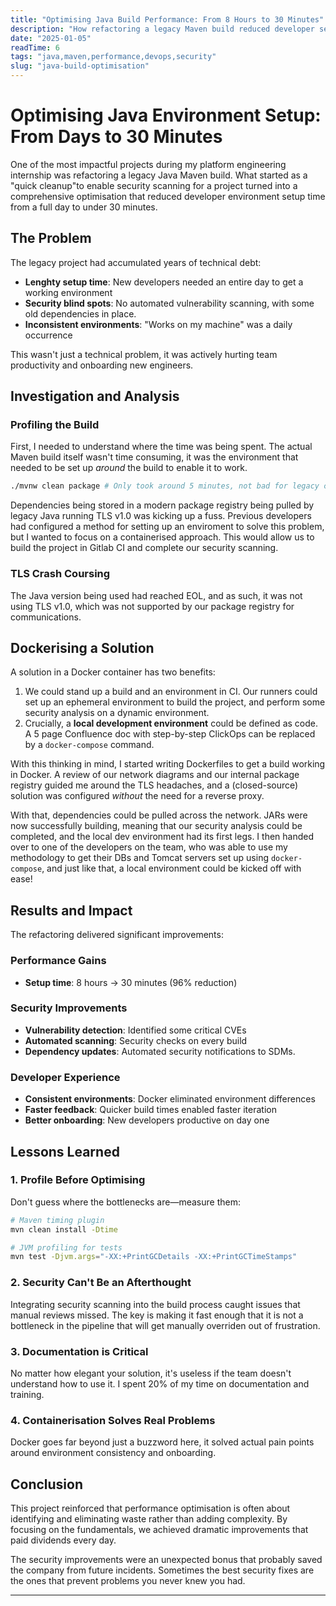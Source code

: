 ```yaml
---
title: "Optimising Java Build Performance: From 8 Hours to 30 Minutes"
description: "How refactoring a legacy Maven build reduced developer setup time by 96% and improved security scanning coverage"
date: "2025-01-05"
readTime: 6
tags: "java,maven,performance,devops,security"
slug: "java-build-optimisation"
---
```


# Optimising Java Environment Setup: From Days to 30 Minutes

One of the most impactful projects during my platform engineering internship was refactoring a legacy Java Maven build. What started as a "quick cleanup"to enable security scanning for a project turned into a comprehensive optimisation that reduced developer environment setup time from a full day to under 30 minutes.

## The Problem

The legacy project had accumulated years of technical debt:

- **Lenghty setup time**: New developers needed an entire day to get a working environment
- **Security blind spots**: No automated vulnerability scanning, with some old dependencies in place.
- **Inconsistent environments**: "Works on my machine" was a daily occurrence

This wasn't just a technical problem, it was actively hurting team productivity and onboarding new engineers.

## Investigation and Analysis

### Profiling the Build

First, I needed to understand where the time was being spent. The actual Maven build itself wasn't time consuming, it was the environment that needed to be set up _around_ the build to enable it to work. 

```bash
./mvnw clean package # Only took around 5 minutes, not bad for legacy code!
```

Dependencies being stored in a modern package registry being pulled by legacy Java running TLS v1.0 was kicking up a fuss. Previous developers had configured a method for setting up an enviroment to solve this problem, but I wanted to focus on a containerised approach. This would allow us to build the project in Gitlab CI and complete our security scanning. 

### TLS Crash Coursing

The Java version being used had reached EOL, and as such, it was not using TLS v1.0, which was not supported by our package registry for communications. 

## Dockerising a Solution

A solution in a Docker container has two benefits:

1. We could stand up a build and an environment in CI. Our runners could set up an ephemeral environment to build the project, and perform some security analysis on a dynamic environment. 
2. Crucially, a **local development environment** could be defined as code. A 5 page Confluence doc with step-by-step ClickOps can be replaced by a `docker-compose` command.

With this thinking in mind, I started writing Dockerfiles to get a build working in Docker. A review of our network diagrams and our internal package registry guided me around the TLS headaches, and a (closed-source) solution was configured _without_ the need for a reverse proxy. 

With that, dependencies could be pulled across the network. JARs were now successfully building, meaning that our security analysis could be completed, and the local dev environment had its first legs. I then handed over to one of the developers on the team, who was able to use my methodology to get their DBs and Tomcat servers set up using `docker-compose`, and just like that, a local environment could be kicked off with ease!

## Results and Impact

The refactoring delivered significant improvements:

### Performance Gains
- **Setup time**: 8 hours → 30 minutes (96% reduction)

### Security Improvements
- **Vulnerability detection**: Identified some critical CVEs
- **Automated scanning**: Security checks on every build
- **Dependency updates**: Automated security notifications to SDMs.

### Developer Experience
- **Consistent environments**: Docker eliminated environment differences
- **Faster feedback**: Quicker build times enabled faster iteration
- **Better onboarding**: New developers productive on day one

## Lessons Learned

### 1. Profile Before Optimising

Don't guess where the bottlenecks are—measure them:

```bash
# Maven timing plugin
mvn clean install -Dtime

# JVM profiling for tests
mvn test -Djvm.args="-XX:+PrintGCDetails -XX:+PrintGCTimeStamps"
```

### 2. Security Can't Be an Afterthought

Integrating security scanning into the build process caught issues that manual reviews missed. The key is making it fast enough that it is not a bottleneck in the pipeline that will get manually overriden out of frustration.

### 3. Documentation is Critical

No matter how elegant your solution, it's useless if the team doesn't understand how to use it. I spent 20% of my time on documentation and training.

### 4. Containerisation Solves Real Problems

Docker goes far beyond just a buzzword here, it solved actual pain points around environment consistency and onboarding.

## Conclusion

This project reinforced that performance optimisation is often about identifying and eliminating waste rather than adding complexity. By focusing on the fundamentals, we achieved dramatic improvements that paid dividends every day.

The security improvements were an unexpected bonus that probably saved the company from future incidents. Sometimes the best security fixes are the ones that prevent problems you never knew you had.

---
